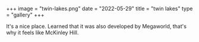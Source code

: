 +++
image = "twin-lakes.png"
date = "2022-05-29"
title = "twin lakes"
type = "gallery"
+++

It's a nice place. Learned that it was also developed by Megaworld, that's why
it feels like McKinley Hill.
